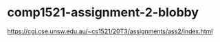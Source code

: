 # comp1521-assignment-2-blobby
https://cgi.cse.unsw.edu.au/~cs1521/20T3/assignments/ass2/index.html
